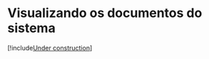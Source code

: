 ﻿# Visualizando os documentos do sistema

[!include[Under construction](../../../includes/under-construction.md)]
